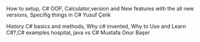 How to setup, C# OOP, Calculator,version and New features with the all new versions, Specifig things in C# Yusuf Çelik

History C# basics and methods, Why c# invented, Why to Use and Learn C#?,C# examples hospital, java vs C# Mustafa Onur Başer
